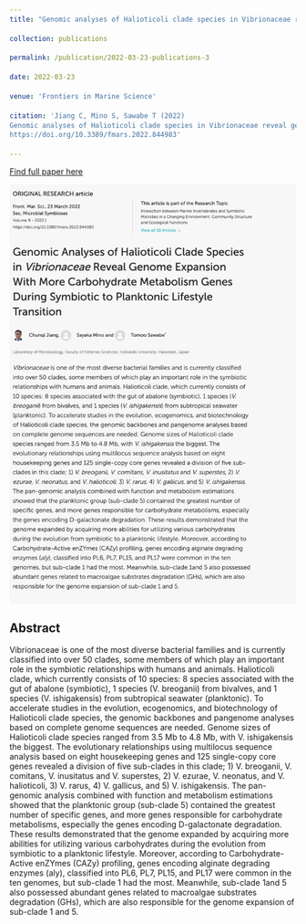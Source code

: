 ```yaml
---
title: "Genomic analyses of Halioticoli clade species in Vibrionaceae reveal genome expansion with more carbohydrate metabolism genes during symbiotic to planktonic lifestyle transition"

collection: publications

permalink: /publication/2022-03-23-publications-3

date: 2022-03-23

venue: 'Frontiers in Marine Science'

citation: 'Jiang C, Mino S, Sawabe T (2022) 
Genomic analyses of Halioticoli clade species in Vibrionaceae reveal genome expansion with more carbohydrate metabolism genes during symbiotic to planktonic lifestyle transition. Front Mar Sci 9:844983. 
https://doi.org/10.3389/fmars.2022.844983'

---
```


<a href='https://www.frontiersin.org/articles/10.3389/fmars.2022.844983/full'>Find full paper here</a>

<img src="/images/pub-screencut/pub03.png"  align=center />

Abstract
-----
Vibrionaceae is one of the most diverse bacterial families and is currently classified into over 50 clades, some members of which play an important role in the symbiotic relationships with humans and animals. Halioticoli clade, which currently consists of 10 species: 8 species associated with the gut of abalone (symbiotic), 1 species (V. breoganii) from bivalves, and 1 species (V. ishigakensis) from subtropical seawater (planktonic). To accelerate studies in the evolution, ecogenomics, and biotechnology of Halioticoli clade species, the genomic backbones and pangenome analyses based on complete genome sequences are needed. Genome sizes of Halioticoli clade species ranged from 3.5 Mb to 4.8 Mb, with V. ishigakensis the biggest. The evolutionary relationships using multilocus sequence analysis based on eight housekeeping genes and 125 single-copy core genes revealed a division of five sub-clades in this clade; 1) V. breoganii, V. comitans, V. inusitatus and V. superstes, 2) V. ezurae, V. neonatus, and V. halioticoli, 3) V. rarus, 4) V. gallicus, and 5) V. ishigakensis. The pan-genomic analysis combined with function and metabolism estimations showed that the planktonic group (sub-clade 5) contained the greatest number of specific genes, and more genes responsible for carbohydrate metabolisms, especially the genes encoding D-galactonate degradation. These results demonstrated that the genome expanded by acquiring more abilities for utilizing various carbohydrates during the evolution from symbiotic to a planktonic lifestyle. Moreover, according to Carbohydrate-Active enZYmes (CAZy) profiling, genes encoding alginate degrading enzymes (aly), classified into PL6, PL7, PL15, and PL17 were common in the ten genomes, but sub-clade 1 had the most. Meanwhile, sub-clade 1and 5 also possessed abundant genes related to macroalgae substrates degradation (GHs), which are also responsible for the genome expansion of sub-clade 1 and 5.


